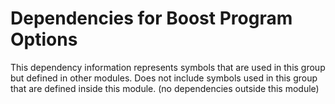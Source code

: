 
# Dependencies for Boost Program Options
This dependency information represents symbols that are used in this group but defined in other modules.  Does not include symbols used in this group that are defined inside this module.
(no dependencies outside this module)
